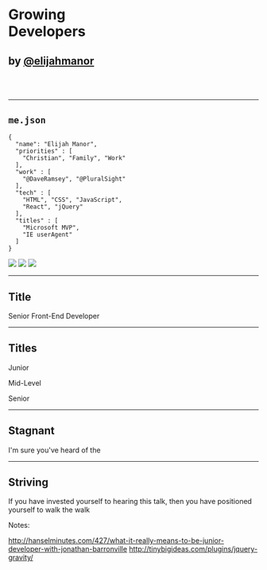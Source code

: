 # Growing<br/>Developers
<!-- .slide: data-title="" data-state="Introduction--title" data-background="./img/orange-tree.JPG" -->

## <!-- .element: style="text-transform: lowercase;" --> by [@elijahmanor](http://twitter.com/elijahmanor)

<h3 data-store="introduction-social" contenteditable></h3>

<!--<div style="font-size: .4em; opacity: 0.5; font-style: italic;">Picture: [Stray Cat](https://flic.kr/p/dQZvyD) / [Jim Bauer](https://www.flickr.com/photos/lens-cap/) / Creative Commons</div>-->

------

## `me.json`
<!-- .slide: data-title="" data-state="Introduction" data-background="./img/orange-tree.JPG" -->

<div class="Split">
  <div class="Split-column">
    <pre class="language-javascript clean"><code>{
  "name": "Elijah Manor",
  "priorities" : [
    "Christian", "Family", "Work"
  ],
  "work" : [
    "@DaveRamsey", "@PluralSight"
  ],
  "tech" : [
    "HTML", "CSS", "JavaScript",
    "React", "jQuery"
  ],
  "titles" : [
    "Microsoft MVP",
    "IE userAgent"
  ]
}</code></pre>
  </div>
  <div class="Split-column">
    <img src="./img/myfamily.jpg" />
    <img src="./svg/ramsey-solutions.svg" />
    <img src="./svg/everydollar.svg" />
  </div>
</div>  

------

## Title
<!-- .slide: data-title="" data-state="Introduction" data-background="./img/orange-tree.JPG" -->

Senior Front-End Developer

------

## Titles
<!-- .slide: data-title="" data-state="Introduction" data-background="./img/orange-tree.JPG" -->

Junior

Mid-Level

Senior

<script>
  $(document).ready(function() {  
    $("p").box2d({'y-velocity':5});
  });
</script>

------

## Stagnant
<!-- .slide: data-title="" data-state="Introduction" data-background="./img/plateau.jpg" -->

I'm sure you've heard of the

<!--
<a data-flickr-embed="true" href="https://www.flickr.com/photos/alanenglish/418367475/" title="Grand Canyon Plateau Point"><img src="https://farm1.staticflickr.com/152/418367475_00ee260e82_b.jpg" width="1024" height="768" alt="Grand Canyon Plateau Point"></a><script async src="//embedr.flickr.com/assets/client-code.js" charset="utf-8"></script>

<a data-flickr-embed="true" href="https://www.flickr.com/photos/alanenglish/3918091669/" title="Vermilion cliffs from Kaibab Plateau overlook - monsoon season"><img src="https://farm3.staticflickr.com/2645/3918091669_2a0f29b0a1_b.jpg" width="1024" height="685" alt="Vermilion cliffs from Kaibab Plateau overlook - monsoon season"></a><script async src="//embedr.flickr.com/assets/client-code.js" charset="utf-8"></script>
-->

------

## Striving
<!-- .slide: data-title="" data-state="Introduction" data-background="./img/stars.jpg" -->

If you have invested yourself to hearing this talk,
then you have positioned yourself to walk the walk

Notes:

http://hanselminutes.com/427/what-it-really-means-to-be-junior-developer-with-jonathan-barronville
http://tinybigideas.com/plugins/jquery-gravity/
